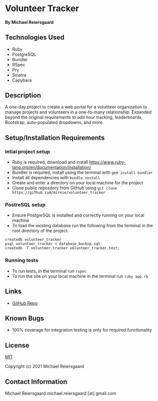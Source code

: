 # Volunteer Tracker
#### By Michael Reiersgaard

## Technologies Used

* Ruby
* PostgreSQL
* Bundler
* RSpec
* Pry
* Sinatra
* Capybara

## Description
A one-day project to create a web portal for a volunteer organization to manage projects and volunteers in a one-to-many relationship. Expanded beyond the original requirements to add hour tracking, leaderboards, Bootstrap, auto-populated dropdowns, and more.


## Setup/Installation Requirements

### Intial project setup

* Ruby is required, download and install https://www.ruby-lang.org/en/documentation/installation/
* Bundler is required, install using the terminal with `gem install bundler`
* Install all dependencies with `bundle install`
* Create and enter a directory on your local machine for the project
* Clone public repository from GitHub using `git clone https://github.com/mireie/volunteer_tracker`

### PostreSQL setup
* Ensure PostgreSQL is installed and correctly running on your local machine
* To load the existing database run the following from the terminal in the root directory of the project:
```
createdb volunteer_tracker
psql volunteer_tracker < database_backup.sql
createdb -T volunteer_tracker volunteer_tracker_test;
```

### Running tests
* To run tests, in the terminal run `rspec`
* To run the site on your local machine in the terminal run `ruby app.rb`


## Links
- [GitHub Repo](https://github.com/mireie/volunteer_tracker)

## Known Bugs

* 100% coverage for integration testing is only for required functionality

## License

[MIT](https://en.wikipedia.org/wiki/MIT_License)

Copyright (c) 2021 Michael Reiersgaard

## Contact Information

Michael Reiersgaard michael.reiersgaard [at] gmail.com